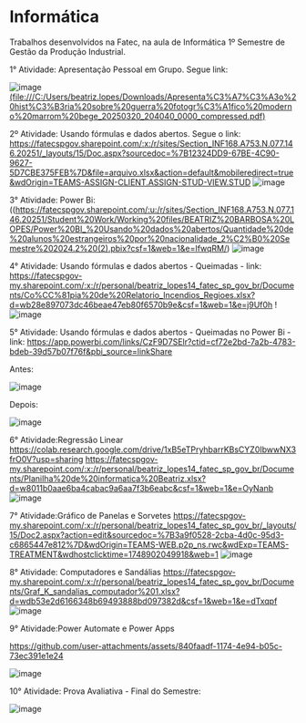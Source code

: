 # Informática
Trabalhos desenvolvidos na Fatec, na aula de Informática 1º Semestre de Gestão da Produção Industrial.

1° Atividade: Apresentação Pessoal em Grupo. Segue link:

![image](https://github.com/user-attachments/assets/3e358db6-5d98-48d1-aa3f-5fbd6dbb3392) [(file:///C:/Users/beatriz.lopes/Downloads/Apresenta%C3%A7%C3%A3o%20hist%C3%B3ria%20sobre%20guerra%20fotogr%C3%A1fico%20moderno%20marrom%20bege_20250320_204040_0000_compressed.pdf)](https://fatecspgov-my.sharepoint.com/:b:/g/personal/beatriz_lopes14_fatec_sp_gov_br/EVbLYVMZpxlJoCyzuaekM3kBdIGfzAg7iInvBYv_wwhGOA?e=fqs1Kw)

2º Atividade: Usando fórmulas e dados abertos. Segue o link: https://fatecspgov.sharepoint.com/:x:/r/sites/Section_INF168.A753.N.077.146.20251/_layouts/15/Doc.aspx?sourcedoc=%7B12324DD9-67BE-4C90-9627-5D7CBE375FEB%7D&file=arquivo.xlsx&action=default&mobileredirect=true&wdOrigin=TEAMS-ASSIGN-CLIENT.ASSIGN-STUD-VIEW.STUD 
![image](https://github.com/user-attachments/assets/5ef39808-fbdd-4d64-9bfe-f65ab3015ec2)

3° Atividade: Power Bi: ((https://fatecspgov.sharepoint.com/:u:/r/sites/Section_INF168.A753.N.077.146.20251/Student%20Work/Working%20files/BEATRIZ%20BARBOSA%20LOPES/Power%20BI_%20Usando%20dados%20abertos/Quantidade%20de%20alunos%20estrangeiros%20por%20nacionalidade_2%C2%B0%20Semestre%202024.2%20(2).pbix?csf=1&web=1&e=IfwqRM/)
![image](https://github.com/user-attachments/assets/e5591398-9ee2-48b0-8d09-fb6873d40e46 ) 



4° Atividade: Usando fórmulas e dados abertos - Queimadas - link: https://fatecspgov-my.sharepoint.com/:x:/r/personal/beatriz_lopes14_fatec_sp_gov_br/Documents/Co%CC%81pia%20de%20Relatorio_Incendios_Regioes.xlsx?d=wb28e897073dc46beae47eb80f6570b9e&csf=1&web=1&e=j9Uf0h !
![image](https://github.com/user-attachments/assets/5175c1bc-7a5a-428f-99c0-56422ae50d3f)


5° Atividade: Usando fórmulas e dados abertos - Queimadas no Power Bi - link: https://app.powerbi.com/links/CzF9D7SElr?ctid=cf72e2bd-7a2b-4783-bdeb-39d57b07f76f&pbi_source=linkShare 

Antes:

![image](https://github.com/user-attachments/assets/3a1ea4fa-34ee-4851-9c0e-5f2f31ac2564)


Depois:

![image](https://github.com/user-attachments/assets/2c267079-1258-455a-8b2d-f835ae578ff8)

6° Atividade:Regressão Linear
https://colab.research.google.com/drive/1xB5eTPryhbarrKBsCYZ0IbwwNX3frO0V?usp=sharing
https://fatecspgov-my.sharepoint.com/:x:/r/personal/beatriz_lopes14_fatec_sp_gov_br/Documents/Planilha%20de%20informatica%20Beatriz.xlsx?d=w8011b0aae6ba4cabac9a6aa7f3b6eabc&csf=1&web=1&e=OyNanb
![image](https://github.com/user-attachments/assets/0ad8a826-4a48-40a3-b5a4-783b0c4b0aae)


7° Atividade:Gráfico de Panelas e Sorvetes
https://fatecspgov-my.sharepoint.com/:x:/r/personal/beatriz_lopes14_fatec_sp_gov_br/_layouts/15/Doc2.aspx?action=edit&sourcedoc=%7B3a9f0528-2cba-4d0c-95d3-c6865447e812%7D&wdOrigin=TEAMS-WEB.p2p_ns.rwc&wdExp=TEAMS-TREATMENT&wdhostclicktime=1748902049918&web=1
![image](https://github.com/user-attachments/assets/2a54d6d5-e99a-4c35-9ab7-0ee754c88453)


8° Atividade: Computadores e Sandálias
https://fatecspgov-my.sharepoint.com/:x:/r/personal/beatriz_lopes14_fatec_sp_gov_br/Documents/Graf_K_sandalias_computador%201.xlsx?d=wdb53e2d6166348b69493888bd097382d&csf=1&web=1&e=dTxqpf
![image](https://github.com/user-attachments/assets/6192f426-ab63-43fc-a60d-86c348f2d3a9)

9° Atividade:Power Automate e Power Apps

https://github.com/user-attachments/assets/840faadf-1174-4e94-b05c-73ec391e1e24

![image](https://github.com/user-attachments/assets/824a690f-8490-4caa-a11e-c8c7bf736f1a)

10° Atividade:
Prova Avaliativa - Final do Semestre:

![image](https://github.com/user-attachments/assets/2c756373-d688-486a-a08f-aee778c5986f)



